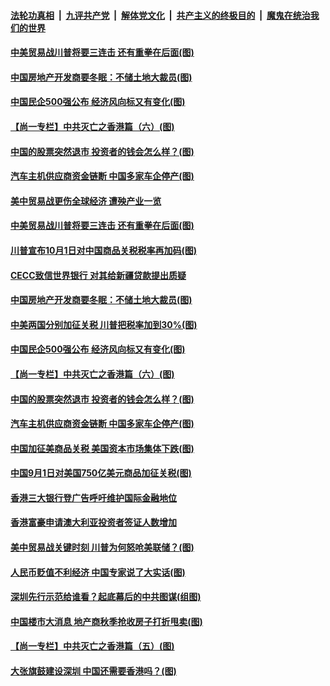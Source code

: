 ####  [法轮功真相](../../../../basic/blob/master/README.md?t=08241939) &nbsp;|&nbsp; [九评共产党](../../../../9ping.md/blob/master/README.md?t=08241939) &nbsp;|&nbsp; [解体党文化](../../../../jtdwh.md/blob/master/README.md?t=08241939)  &nbsp;|&nbsp; [共产主义的终极目的](../../../../gczydzjmd.md/blob/master/README.md?t=08241939) &nbsp;|&nbsp; [魔鬼在统治我们的世界](../../../../mgztzwmdsj.md/blob/master/README.md?t=08241939) 

#### [中美贸易战川普将要三连击 还有重拳在后面(图)](../pages/p5/904869.md?t=08241939) 

#### [中国房地产开发商要冬眠：不储土地大裁员(图)](../pages/p5/904778.md?t=08241939) 

#### [中国民企500强公布 经济风向标又有变化(图)](../pages/p5/904776.md?t=08241939) 

#### [【尚一专栏】中共灭亡之香港篇（六）(图)](../pages/p5/904537.md?t=08241939) 

#### [中国的股票突然退市 投资者的钱会怎么样？(图)](../pages/p5/904783.md?t=08241939) 

#### [汽车主机供应商资金链断 中国多家车企停产(图)](../pages/p5/904771.md?t=08241939) 

#### [美中贸易战更伤全球经济 遭殃产业一览](../pages/p5/904874.md?t=08241939) 

#### [中美贸易战川普将要三连击 还有重拳在后面(图)](../pages/p5/904869.md?t=08241939) 

#### [川普宣布10月1日对中国商品关税税率再加码(图)](../pages/p5/904855.md?t=08241939) 

#### [CECC致信世界银行 对其给新疆贷款提出质疑](../pages/p5/904854.md?t=08241939) 

#### [中国房地产开发商要冬眠：不储土地大裁员(图)](../pages/p5/904778.md?t=08241939) 

#### [中美两国分别加征关税 川普把税率加到30%(图)](../pages/p5/904811.md?t=08241939) 

#### [中国民企500强公布 经济风向标又有变化(图)](../pages/p5/904776.md?t=08241939) 

#### [【尚一专栏】中共灭亡之香港篇（六）(图)](../pages/p5/904537.md?t=08241939) 

#### [中国的股票突然退市 投资者的钱会怎么样？(图)](../pages/p5/904783.md?t=08241939) 

#### [汽车主机供应商资金链断 中国多家车企停产(图)](../pages/p5/904771.md?t=08241939) 

#### [中国加征美商品关税 美国资本市场集体下跌(图)](../pages/p5/904742.md?t=08241939) 

#### [中国9月1日对美国750亿美元商品加征关税(图)](../pages/p5/904738.md?t=08241939) 

#### [香港三大银行登广告呼吁维护国际金融地位](../pages/p5/904736.md?t=08241939) 

#### [香港富豪申请澳大利亚投资者签证人数增加](../pages/p5/904735.md?t=08241939) 

#### [美中贸易战关键时刻 川普为何怒呛美联储？(图)](../pages/p5/904729.md?t=08241939) 

#### [人民币贬值不利经济 中国专家说了大实话(图)](../pages/p5/904637.md?t=08241939) 

#### [深圳先行示范给谁看？起底幕后的中共图谋(组图)](../pages/p5/904598.md?t=08241939) 

#### [中国楼市大消息 地产商秋季抢收房子打折甩卖(图)](../pages/p5/904640.md?t=08241939) 

#### [【尚一专栏】中共灭亡之香港篇（五）(图)](../pages/p5/904535.md?t=08241939) 

#### [大张旗鼓建设深圳 中国还需要香港吗？(图)](../pages/p5/904650.md?t=08241939) 


